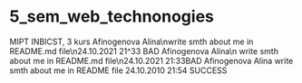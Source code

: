 # 5_sem_web_technonogies
MIPT INBICST, 3 kurs
Afinogenova Alina\nwrite smth about me in README.md file\n24.10.2021 21^33
BAD
Afinogenova Alina\n write smth about me in README.md file\n24.10.2021 21:33BAD
Afinogenova Alina
write smth about me in README file
24.10.2010   21:54
SUCCESS
